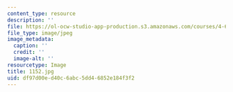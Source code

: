```yaml
---
content_type: resource
description: ''
file: https://ol-ocw-studio-app-production.s3.amazonaws.com/courses/4-614-religious-architecture-and-islamic-cultures-fall-2002/df97d00ed40c6abc5dd46852e184f3f2_1152.jpg
file_type: image/jpeg
image_metadata:
  caption: ''
  credit: ''
  image-alt: ''
resourcetype: Image
title: 1152.jpg
uid: df97d00e-d40c-6abc-5dd4-6852e184f3f2
---
```

